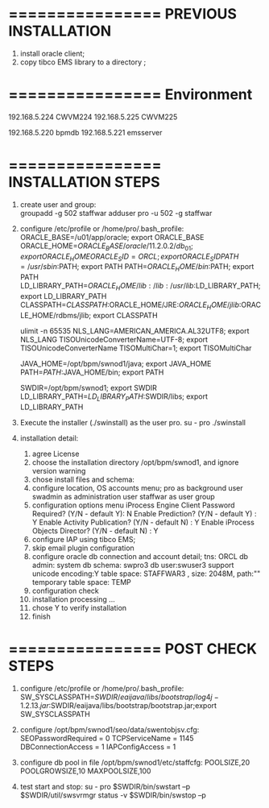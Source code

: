 <!---
markmeta_author: wongoo
markmeta_date: 2015-06-15 03:11:15
slug: single-tibco-iprocess-node-installation-steps
markmeta_title: Single Tibco iProcess Node Installation Steps
wordpress_id: 843
markmeta_categories: Experience
markmeta_tags: installation,iProcess,Tibco
-->

================
**PREVIOUS INSTALLATION**
================
1. install oracle client;
2. copy tibco EMS library to a directory ;

================
**Environment**
================
192.168.5.224 CWVM224
192.168.5.225 CWVM225

192.168.5.220 bpmdb
192.168.5.221 emsserver

================
**INSTALLATION STEPS**
================
1. create user and group:	
	groupadd -g 502 staffwar
	adduser pro -u 502 -g staffwar

2. configure /etc/profile or /home/pro/.bash_profile:
	ORACLE_BASE=/u01/app/oracle; export ORACLE_BASE
	ORACLE_HOME=$ORACLE_BASE/oracle/11.2.0.2/db_01; export ORACLE_HOME
	ORACLE_SID=ORCL; export ORACLE_SID
	PATH=/usr/sbin:$PATH; export PATH
	PATH=$ORACLE_HOME/bin:$PATH; export PATH
	LD_LIBRARY_PATH=$ORACLE_HOME/lib:/lib:/usr/lib:$LD_LIBRARY_PATH; export LD_LIBRARY_PATH
	CLASSPATH=$CLASSPATH:$ORACLE_HOME/JRE:$ORACLE_HOME/jlib:$ORACLE_HOME/rdbms/jlib; export CLASSPATH 

	ulimit -n 65535
	NLS_LANG=AMERICAN_AMERICA.AL32UTF8; export NLS_LANG
	TISOUnicodeConverterName=UTF-8; export TISOUnicodeConverterName
	TISOMultiChar=1; export TISOMultiChar
	
	JAVA_HOME=/opt/bpm/swnod1/java; export JAVA_HOME
	PATH=$PATH:$JAVA_HOME/bin; export PATH

	SWDIR=/opt/bpm/swnod1; export SWDIR
	LD_LIBRARY_PATH=$LD_LIBRARY_PATH:$SWDIR/libs; export LD_LIBRARY_PATH

3. Execute the installer (./swinstall) as the user pro.
	su - pro
	./swinstall
	
4. installation detail:
	1) agree License
	2) choose the installation directory /opt/bpm/swnod1, and ignore version warning
	3) chose install files and schema:		
	4) configure location, OS accounts menu; 
		pro as background user
		swadmin as administration user
		staffwar as user group
	5) configuration options menu
		iProcess Engine Client Password Required? (Y/N - default Y): N
		Enable Prediction? (Y/N - default Y) : Y
		Enable Activity Publication? (Y/N - default N) : Y
		Enable iProcess Objects Director? (Y/N - default N) : Y
	6) configure IAP using tibco EMS;
	7) skip email plugin configuration
	8) configure oracle db connection  and account detail;
		tns: ORCL
		db admin: system
		db schema: swpro3
		db user:swuser3
		support unicode encoding:Y
		table space: STAFFWAR3 , size: 2048M, path:""
		temporary table space: TEMP
	9) configuration check
	10) installation processing ...
	11) chose Y to verify installation
	12) finish 
	
================
**POST CHECK STEPS**
================
1. configure /etc/profile or /home/pro/.bash_profile:
	SW_SYSCLASSPATH=$SWDIR/eaijava/libs/bootstrap/log4j-1.2.13.jar:$SWDIR/eaijava/libs/bootstrap/bootstrap.jar;export SW_SYSCLASSPATH
	
2. configure /opt/bpm/swnod1/seo/data/swentobjsv.cfg:
	SEOPasswordRequired = 0
	TCPServiceName = 1145
	DBConnectionAccess = 1
	IAPConfigAccess = 1

3. configure db pool in file /opt/bpm/swnod1/etc/staffcfg:
	POOLSIZE,20
	POOLGROWSIZE,10
	MAXPOOLSIZE,100
	
4. test start and stop:
	su - pro
	$SWDIR/bin/swstart –p
	$SWDIR/util/swsvrmgr status -v
	$SWDIR/bin/swstop –p

